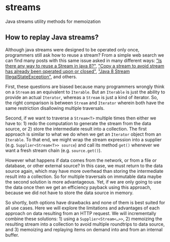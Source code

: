 # streams

Java streams utility methods for memoization

## How to replay Java streams?

Although java streams were designed to be operated 
only once, programmers still ask how to reuse a
stream? From a simple web search we can find many
posts with this same issue asked in many different
ways: ["Is there any way to reuse a Stream in java
8?"][1], ["Copy a stream to avoid stream has already
been operated upon or closed"][2], ["Java 8 Stream
IllegalStateException"][3], and others.

First, these questions are biased because many
programmers wrongly think on a `Stream` as an
equivalent to `Iterable`. But an `Iterable` is just
the ability to provide an actual `Iterator`, whereas
a `Stream` is just a kind of iterator. So, the right
comparison is between `Stream` and `Iterator` wherein
both have the same restriction disallowing multiple
traversals. 

Second, if we want to traverse a `Stream<T>` multiple
times then either we have to: 1) redo the computation
to generate the stream from the data source, or 2)
store the intermediate result into a collection. 
The first approach is similar to what we do when we
get an `Iterator` object from an `Iterable`. To that
end, we might wrap the stream expression into a supplier
(e.g. `Supplier<Stream<T>> source`) and call its method
`get()` whenever we want a fresh stream chain
(e.g. `source.get()`).

However what happens if data comes from the network, or
from a file or database, or other external source?
In this case, we must return to the data source again,
which may have more overhead than storing the intermediate
result into a collection. So for multiple traversals
on immutable data maybe the second solution is more
advantageous.
Yet, if we are only going to use the data once then we
get an efficiency payback using this approach, because
we did not have to store the data source in memory.

So shortly, both options have drawbacks and none of
them is best suited for all use cases. Here we will
explore the limitations and advantages of each approach
on data resulting from an HTTP request.
We will incrementally combine these solutions: 1) using
a `Supplier<Stream<…>>`, 2) memoizing the resulting stream
into a collection to avoid multiple roundtrips to data
source, and 3) memoizing and replaying items on demand
into and from an internal buffer.

  [1]: https://stackoverflow.com/questions/36255007/is-there-any-way-to-reuse-a-stream-in-java-8
  [2]: https://stackoverflow.com/questions/23860533/copy-a-stream-to-avoid-stream-has-already-been-operated-upon-or-closed
  [3]: https://stackoverflow.com/questions/22918207/java-8-stream-illegalstateexception
  